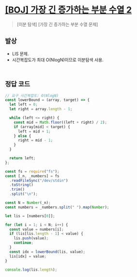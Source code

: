 # [[BOJ] 가장 긴 증가하는 부분 수열 2](https://www.acmicpc.net/problem/12015)

> [이분 탐색] [가장 긴 증가하는 부분 수열 문제]

## 발상

- LIS 문제.
- 시간복잡도가 최대 O(NlogN)이므로 이분탐색 사용.

## <br>정답 코드

```js
// 요구 시간복잡도: O(NlogN)
const lowerBound = (array, target) => {
  let left = 0;
  let right = array.length - 1;

  while (left <= right) {
    const mid = Math.floor((left + right) / 2);
    if (array[mid] < target) {
      left = mid + 1;
    } else {
      right = mid - 1;
    }
  }

  return left;
};

const fs = require("fs");
const [_n, _numbers] = fs
  .readFileSync("/dev/stdin")
  .toString()
  .trim()
  .split("\n");

const N = Number(_n);
const numbers = _numbers.split(" ").map(Number);

let lis = [numbers[0]];

for (let i = 1; i < N; i++) {
  const value = numbers[i];
  if (lis[lis.length - 1] < value) {
    lis.push(value);
    continue;
  }
  const idx = lowerBound(lis, value);
  lis[idx] = value;
}

console.log(lis.length);
```

